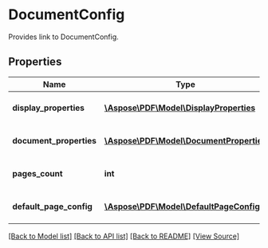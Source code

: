 ﻿# DocumentConfig
Provides link to DocumentConfig.

## Properties
Name | Type | Description | Notes
------------ | ------------- | ------------- | -------------
**display_properties** | [**\Aspose\PDF\Model\DisplayProperties**](DisplayProperties.md) | Sets DisplayProperties of document | [optional]
**document_properties** | [**\Aspose\PDF\Model\DocumentProperties**](DocumentProperties.md) | Sets DocumentProperties of document | [optional]
**pages_count** | **int** | Sets count of pages for new document. From 1 to 100 | 
**default_page_config** | [**\Aspose\PDF\Model\DefaultPageConfig**](DefaultPageConfig.md) | Sets default page config for new document | [optional]

[[Back to Model list]](../README.md#documentation-for-models) [[Back to API list]](../README.md#documentation-for-api-endpoints) [[Back to README]](../README.md) [[View Source]](../src/Aspose/PDF/Model/DocumentConfig.php)

